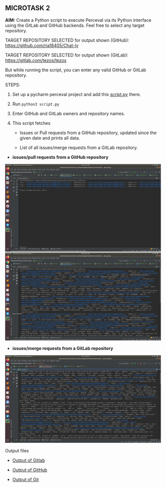## MICROTASK 2

**AIM:** Create a Python script to execute Perceval via its Python interface using the GitLab and GitHub backends. Feel free to select any target repository.

TARGET REPOSITORY SELECTED for output shown (GitHub): https://github.com/ria18405/Chat-ly

TARGET REPOSITORY SELECTED for output shown (GitLab): https://gitlab.com/tezos/tezos

But while running the script, you can enter any valid GitHub or GitLab repository.


STEPS:

1. Set up a pycharm perceval project and add this [script.py](https://github.com/ria18405/Microtasks/blob/master/Microtask2/script.py) there.

2. Run `python3 script.py ` 

3. Enter GitHub and GitLab owners and repository names.

4. This script fetches
	
	- Issues or Pull requests from a GitHub repository,  updated since the given date and prints all data. 

	- List of all issues/merge requests from a GitLab repository.


* **issues/pull requests from a GitHub repository** 

![Image description](https://github.com/ria18405/Microtasks/blob/master/Microtask2/assets/github1.png)
![Image description](https://github.com/ria18405/Microtasks/blob/master/Microtask2/assets/github2.png)

* **issues/merge requests from a GitLab repository** 

![Image description](https://github.com/ria18405/Microtasks/blob/master/Microtask2/assets/gitlab.png)


Output files 
- [Output of Gitlab](https://github.com/ria18405/Microtasks/blob/master/Microtask2/assets/output_gitlab.txt)

 - [Output of GitHub](https://github.com/ria18405/Microtasks/blob/master/Microtask2/assets/output_github.txt)

 - [Output of Git](https://github.com/ria18405/Microtasks/blob/master/Microtask2/assets/output_git.txt)
 